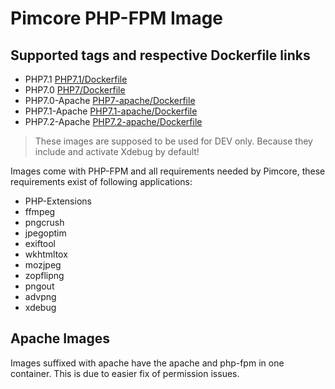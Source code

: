 # Pimcore PHP-FPM Image

## Supported tags and respective Dockerfile links
 - PHP7.1 [PHP7.1/Dockerfile](PHP7.1/Dockerfile)
 - PHP7.0 [PHP7/Dockerfile](PHP7/Dockerfile)
 - PHP7.0-Apache [PHP7-apache/Dockerfile](PHP7-apache/Dockerfile)
 - PHP7.1-Apache [PHP7.1-apache/Dockerfile](PHP7.1-apache/Dockerfile)
 - PHP7.2-Apache [PHP7.2-apache/Dockerfile](PHP7.2-apache/Dockerfile)

> These images are supposed to be used for DEV only. Because they include and activate Xdebug by default!

Images come with PHP-FPM and all requirements needed by Pimcore, these requirements exist of following applications:

 - PHP-Extensions
 - ffmpeg
 - pngcrush
 - jpegoptim
 - exiftool
 - wkhtmltox
 - mozjpeg
 - zopflipng
 - pngout
 - advpng
 - xdebug

## Apache Images
Images suffixed with apache have the apache and php-fpm in one container. This is due to easier fix of permission issues.